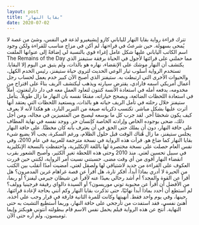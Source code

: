```yaml
---
layout: post
title: "بقايا النهار"
date: 2020-07-02
---
```



تترك قراءة رواية بقايا النهار للياباني كازو إيشيغيرو لذعة في النفس، وشئ من غصة لا يُمحى بسهولة.
حين شرعتُ في قراءتها، لم أكن في مزاج مناسب للقراءة ولكن وجود اسم الكاتب الياباني عليها شكل عامل إغراء قوي بالنسبة لي إضافةً إلى عنوانها الملفت The Remains of the Day  مما حملني على قرائتها لأجول في الحياة برفقة ستيفنز الذي يكتشف أن النهار موشك على الإنقضاء، نهاره هو بالذات، ولم يتبق من اليوم إلا البقايا.
تستخدم الرواية أسلوب تيار الوعي الحديث لتروي حياة ستيفنز، رئيس الخدم الكهل، والحيوات الأخرى التي ارتبطت به. ستيفنز الذي أصبح الآن كبير خدم يعمل لحساب رجل أعمال أمريكي اسمه فارادي، يقترض سيارته ويذهب ليكتشف الريف بناءً على اقتراح من مخدومه، يدفعه أمله في استعادة الآنسة كنتون لتعاود العمل معه في دار دارلنغتون. أملاً في استعادة اللحظات الضائعة، ويصحح خياراته، مقنعًا نفسه بأن النهار ما زال طويلاً.
يتأمل ستيفنز خلال رحلته في تأمل الريف حياته هو بالذات، ويستعيد اللحظات التي يعتقد أنها أثرت عليها بشكل مباشر. تكتسب ذكرياته صيغة من التبرير البارد، هو هكذا لأنه لا يعرف كيف يكون شخصًا آخر. لقد جرب كل ما بوسعه ليصبح من المتميزين في مجاله، ومن أجل ذلك، ضحى بوجوده الخاص وإرادته الخاصة كإنسان حر. ووجد نفسه في نهاية المطاف على حافة النهار، دون أن يملك حتى الحق في أن يعترف بأنه كان مخطئًا.
على حافة النهار يجلس ستيفنز، ما زال هُناك الوقت قبل حلول الظلام، ورغم السكرة، يجب ألا يضيع شيء بقايا النهار كما ضاع هو.
قرأت هذه الرواية في نسخة مترجمة للعربية في عام 2010، وفي نفس العام حصلت على نسخة مختصرة لها باللغة الإنكليزية، واحتفظت بالنسخة الإنكليزية في سبيل تحسين لغتي. منذ 2010 وحتى هذه اللحظة تغير الكثير، وأصبح الشعور بقرب انقضاء النهار أقوى من أي وقت مضى. حسبتني نسيت أمر الرواية، لكنني حين قررت العكوف على القراءة من جديد لاشتياقي لها ولصقل لغتي، أمضيت أمدًا أتقلب بين الكتب من الحيرة لا أدري بماذا أبدأ، أفكر تارة، هل أقرأ عن قصة غراهام غرين المدمرون؟ هل أقرأ عن القوة والمجد؟ أم أشد رحالي بعيدًا عنه لأقرأ عن شيطان جيرمي ليفنز؟ أو ربما، من الأفضل أن أقرأ عن محبوبة توني موريسون؟ أو السيدة دالواي رفيقة فرجينيا وولف؟ لم أستطع أن أحدد بماذا أبدأ نهائيًا، حتى تذكرت بقايا النهار وكم أنني بحاجة لإعادة قرائتها، حينها، وفي يوم واحد فقط. أنهيتها وكانت للمرة الثانية فارقة في قرار وجب علي أخذه. أُهنئ نفسي، فقد استفدت من تأرجحي على حافة النهار، وربما أستطيع التشبث به حتى النهاية.
أُنتج عن هذه الرواية فيلم يحمل نفس الاسم قام ببطولته أنتوني هوبكنز وإيما ثومبسون، ولم أره حتى الآن.
